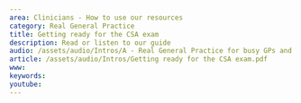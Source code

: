 ```yaml
---
area: Clinicians - How to use our resources
category: Real General Practice
title: Getting ready for the CSA exam
description: Read or listen to our guide
audio: /assets/audio/Intros/A - Real General Practice for busy GPs and CSA candidates v2 - MQ.mp3
article: /assets/audio/Intros/Getting ready for the CSA exam.pdf
www: 
keywords: 
youtube: 
--- 
```

